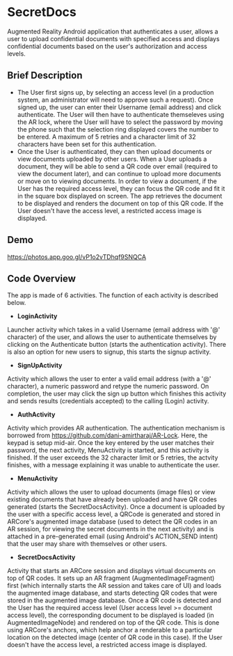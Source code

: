 # SecretDocs

Augmented Reality Android application that authenticates a user, allows a user to upload confidential documents with specified access and displays confidential documents based on the user's authorization and access levels.

## Brief Description

* The User first signs up, by selecting an access level (in a production system, an administrator will need to approve such a request). Once signed up, the user can enter their Username (email address) and click authenticate. The User will then have to authenticate themseleves using the AR lock, where the User will have to select the password by moving the phone such that the selection ring displayed covers the number to be entered. A maximum of 5 retries and a character limit of 32 characters have been set for this authentication.
* Once the User is authenticated, they can then upload documents or view documents uploaded by other users. When a User uploads a document, they will be able to send a QR code over email (required to view the document later), and can continue to upload more documents or move on to viewing documents. In order to view a document, if the User has the required access level, they can focus the QR code and fit it in the square box displayed on screen. The app retrieves the document to be displayed and renders the document on top of this QR code. If the User doesn't have the access level, a restricted access image is displayed. 

## Demo

https://photos.app.goo.gl/vP1o2vTDhqf9SNQCA

## Code Overview 

The app is made of 6 activities. The function of each activity is described below.

* **LoginActivity**

Launcher activity which takes in a valid Username (email address with '@' character) of the user, and allows the user to authenticate themselves by clicking on the Authenticate button (starts the authentication activity). There is also an option for new users to signup, this starts the signup activity.

* **SignUpActivity**

Activity which allows the user to enter a valid email address (with a '@' character), a numeric password and retype the numeric password. On completion, the user may click the sign up button which finishes this activity and sends results (credentials accepted) to the calling (Login) activity.

* **AuthActivity**

Activity which provides AR authentication. The authentication mechanism is borrowed from https://github.com/dani-amirtharaj/AR-Lock. Here, the keypad is setup mid-air. Once the key entered by the user matches their password, the next activity, MenuActivity is started, and this activity is finished. If the user exceeds the 32 character limit or 5 retries, the actvity finishes, with a message explaining it was unable to authenticate the user.

* **MenuActivity**

Activity which allows the user to upload documents (image files) or view existing documents that have already been uploaded and have QR codes generated (starts the SecretDocsActivity). Once a document is uploaded by the user with a specific access level, a QRCode is generated and stored in ARCore's augmented image database (used to detect the QR codes in an AR session, for viewing the secret documents in the next activity) and is attached in a pre-generated email (using Android's ACTION_SEND intent) that the user may share with themselves or other users.

* **SecretDocsActivity**

Activity that starts an ARCore session and displays virtual documents on top of QR codes. It sets up an AR fragment (AugmentedImageFragment) first (which internally starts the AR session and takes care of UI) and loads the augmented image database, and starts detecting QR codes that were stored in the augmented image database. Once a QR code is detected and the User has the required access level (User access level >= document access level), the corresponding document to be displayed is loaded (in AugmentedImageNode) and rendered on top of the QR code. This is done using ARCore's anchors, which help anchor a renderable to a particular location on the detected image (center of QR code in this case). If the User doesn't have the access level, a restricted access image is displayed. 

